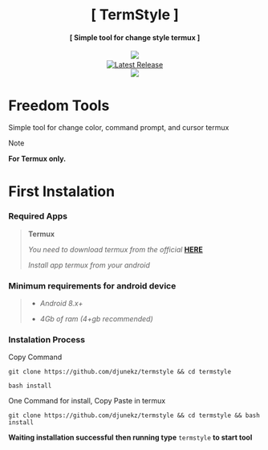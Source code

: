 <h1 align="center">[ TermStyle ]</h1>
<h4 align="center">[ Simple tool for change style termux ]</h4>
<p align="center">
<a href="https://github.com/djunekz"><img src="https://img.shields.io/static/v1?style=for-the-badge&logo=github&label=AUTHOR&message=DJUNEKZ&color=blue")</a>
<a href="https://github.com/djunekz/termstyle/tree/1.0.0><img src="https://img.shields.io/static/v1?style=for-the-badge&logo=Clockify&logoColor=white&label=Version&message=1.0&color=green")</a><br>
<a href="https://github.com/djunekz/termstyle/releases"><img alt="Latest Release" src="https://img.shields.io/github/release/djunekz/termstyle.svg" /></a><br>
<img src="https://img.shields.io/static/v1?label=Android&logo=android&logoColor=green&color=green&message=Support&style=flat">
		
# Freedom Tools

Simple tool for change color, command prompt, and cursor termux<br>
 
> [!NOTE]
> **For Termux only.**

# First Instalation

### **Required Apps**
> **Termux**
>
> *You need to download termux from the official*
> **<a href="https://github.com/termux/termux-app/releases/latest">HERE</a>**
>
> *Install app termux from your android*

### **Minimum requirements for android device**
> - *Android 8.x+*
>
> - *4Gb of ram (4+gb recommended)*
>

### **Instalation Process** 
Copy Command
```
git clone https://github.com/djunekz/termstyle && cd termstyle
```
```
bash install
```

One Command for install,
Copy Paste in termux
```
git clone https://github.com/djunekz/termstyle && cd termstyle && bash install
```
**Waiting installation successful**
**then running type** `termstyle` **to start tool**
